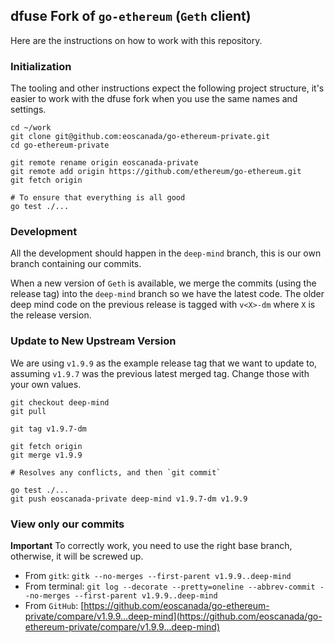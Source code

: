 ## dfuse Fork of `go-ethereum` (`Geth` client)

Here are the instructions on how to work with this repository.

### Initialization

The tooling and other instructions expect the following project
structure, it's easier to work with the dfuse fork when you use
the same names and settings.

```
cd ~/work
git clone git@github.com:eoscanada/go-ethereum-private.git
cd go-ethereum-private

git remote rename origin eoscanada-private
git remote add origin https://github.com/ethereum/go-ethereum.git
git fetch origin

# To ensure that everything is all good
go test ./...
```

### Development

All the development should happen in the `deep-mind` branch, this is our own branch
containing our commits.

When a new version of `Geth` is available, we merge the commits (using the release tag)
into the `deep-mind` branch so we have the latest code. The older deep mind code on the
previous release is tagged with `v<X>-dm` where `X` is the release version.

### Update to New Upstream Version

We are using `v1.9.9` as the example release tag that we want to update to, assuming
`v1.9.7` was the previous latest merged tag. Change those with your own values.

```
git checkout deep-mind
git pull

git tag v1.9.7-dm

git fetch origin
git merge v1.9.9

# Resolves any conflicts, and then `git commit`

go test ./...
git push eoscanada-private deep-mind v1.9.7-dm v1.9.9
```

### View only our commits

**Important** To correctly work, you need to use the right base branch, otherwise, it will be screwed up.

* From `gitk`: `gitk --no-merges --first-parent v1.9.9..deep-mind`
* From terminal: `git log --decorate --pretty=oneline --abbrev-commit --no-merges --first-parent v1.9.9..deep-mind`
* From `GitHub`: [https://github.com/eoscanada/go-ethereum-private/compare/v1.9.9...deep-mind](https://github.com/eoscanada/go-ethereum-private/compare/v1.9.9...deep-mind)

